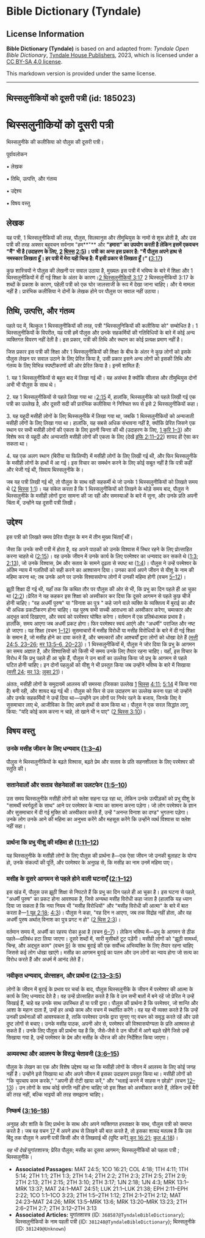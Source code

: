 # Bible Dictionary (Tyndale)

## License Information

**Bible Dictionary (Tyndale)** is based on and adapted from: _Tyndale Open Bible Dictionary_, [Tyndale House Publishers](https://tyndaleopenresources.com/), 2023, which is licensed under a [CC BY-SA 4.0 license](https://creativecommons.org/licenses/by-sa/4.0/legalcode.en).

This markdown version is provided under the same license.



--------------------------------

## थिस्सलुनीकियों को दूसरी पत्री (id: 185023)

थिस्सलुनीकियों को दूसरी पत्री
=============================

थिस्सलुनीके की कलीसिया को पौलुस की दूसरी पत्री।

पूर्वावलोकन

• लेखक

• तिथि, उत्पत्ति, और गंतव्य 

• उद्देश्य

• विषय वस्तु

लेखक
----

यह पत्री, 1 थिस्सलुनीकियों की तरह, पौलुस, सिलवानुस और तीमुथियुस के नामों से शुरू होती है, और उस पत्री की तरह अक्सर बहुवचन सर्वनाम "हम**"** और **"**हमारा" का उपयोग करती है लेकिन इसमें एकवचन "मैं" भी है (उदाहरण के लिए, [2](https://ref.ly/2Thess2:5) [थिस्स](https://ref.ly/2Thess2:5) [2:5](https://ref.ly/2Thess2:5))। पत्री का अन्त इस प्रकार है: "मैं पौलुस अपने हाथ से नमस्कार लिखता हूँ। हर पत्री में मेरा यही चिन्ह है: मैं इसी प्रकार से लिखता हूँ।**” (**[3:17](https://ref.ly/2Thess3:17)**)**

कुछ शास्त्रियों ने पौलुस की लेखनी पर सवाल उठाया है, मुख्यतः इस पत्री में भविष्य के बारे में शिक्षा और 1 थिस्सलुनीकियों में दी गई शिक्षा के अंतर के कारण।[2 थिस्सलुनीकियों 3:17](https://ref.ly/2Thess3:17) 2 थिस्सलुनीकियों 3:17 के शब्दों के प्रकाश के कारण, पहेली पत्री को एक घोर जालसाजी के रूप में देखा जाना चाहिए। और ये मामला नहीं है। प्रारंभिक कलीसिया ने दोनों के लेखक होने पर पौलुस पर सवाल नहीं उठाया।

तिथि, उत्पत्ति, और गंतव्य
-------------------------

पहले पद में, बिल्कुल 1 थिस्सलुनीकियों की तरह, पत्री "थिस्सलुनिकियों की कलीसिया को" सम्बोधित है। 1 थिस्सलुनीकियों के विपरीत, यह पत्री हमें पौलुस और उनके सहकर्मियों की गतिविधियों के बारे में कोई अन्य व्यक्तिगत विवरण नहीं देती है। इस प्रकार, पत्री की तिथि और स्थान का कोई प्रत्यक्ष प्रमाण नहीं है।

जिस प्रकार इस पत्री की शिक्षा और 1 थिस्सलुनीकियों की शिक्षा के बीच के अंतर ने कुछ लोगों को इसके पौलुस लेखन पर सवाल उठाने के लिए प्रेरित किया है, उसी प्रकार इसने अन्य लोगों को इसकी तिथि और गंतव्य के लिए विभिन्न स्पष्टीकरणों की ओर प्रेरित किया है। इनमें शामिल हैं:

1\. यह 1 थिस्सलुनीकियों से बहुत बाद में लिखा गई थी। यह असंभव है क्योंकि सीलास और तीमुथियुस दोनों अभी भी पौलुस के साथ थे।

2\. यह 1 थिस्सलुनीकियों से पहले लिखा गया था।[2:15](https://ref.ly/2Thess2:15) में, हालांकि, थिस्सलुनीके को पहले लिखी गई एक पत्री का उल्लेख है, और दूसरी सदी की प्रारंभिक कलीसिया ने निश्चित रूप से इसे 2 थिस्सलुनीकियों कहा।

3\. यह यहूदी मसीही लोगों के लिए थिस्सलुनीके में लिखा गया था, जबकि 1 थिस्सलुनीकियों को अन्यजाती मसीही लोगों के लिए लिखा गया था। हालांकि, यह सबसे अधिक संभावना नहीं है, क्योंकि प्रेरित जिसने एक स्थान पर सभी मसीही लोगों की एकता के लिए इतनी चिन्ता की थी (उदाहरण के लिए, [1 कुरि 1–3](https://ref.ly/1Cor1:1-1Cor3:23)) और विशेष रूप से यहूदी और अन्यजाति मसीही लोगों की एकता के लिए (देखें [इफि 2:11–22](https://ref.ly/Eph2:11-Eph2:22)) शायद ही ऐसा कर सकता था।

4\. यह एक अलग स्थान (बिरीया या फिलिप्पी) में मसीही लोगों के लिए लिखी गई थी, और फिर थिस्सलुनीके के मसीही लोगों के हाथों में आ गई। इस विचार का समर्थन करने के लिए कोई सबूत नहीं है कि पत्री कहीं और भेजी गई थी, सिवाय थिस्सलुनीके के।

जब यह पत्री लिखी गई थी, तो पौलुस के साथ वही सहकर्मी थे जो उनके 1 थिस्सलुनीकियों को लिखते समय थे ([2](https://ref.ly/2Thess1:1) [थिस्स](https://ref.ly/2Thess1:1) [1:1](https://ref.ly/2Thess1:1))। यह संकेत करता है कि 1 थिस्सलुनीकियों को लिखने के थोड़े समय बाद, पौलुस ने थिस्सलुनीके के मसीही लोगों द्वारा सामना की जा रही और समस्याओं के बारे में सुना, और उनके प्रति अपनी चिंता में, उन्होंने यह दूसरी पत्री लिखी।

उद्देश्य
--------

इस पत्री को लिखते समय प्रेरित पौलुस के मन में तीन मुख्य चिंताएँ थीं।

जैसा कि उनके सभी पत्री में होता है, वह अपने पाठकों को उनके विश्वास में स्थिर रहने के लिए प्रोत्साहित करना चाहते थे ([2:15](https://ref.ly/2Thess2:15))। वह उनके जीवन में उनके कार्य के लिए परमेश्वर का धन्यवाद कर सकते थे ([1:3](https://ref.ly/2Thess1:3); [2:13](https://ref.ly/2Thess2:13)), जो उनके विश्वास, प्रेम और सताव के सामने दृढ़ता से स्पष्ट था ([1:4](https://ref.ly/2Thess1:4))। पौलुस ने उन्हें परमेश्वर के अंतिम न्याय में गलतियों को सही करने का आश्वासन दिया। उनका कार्य अपने जीवन से यीशु के नाम की महिमा करना था; तब उनके आने पर उनके विश्वासयोग्य लोगों में उनकी महिमा होगी (वचन [5–12](https://ref.ly/2Thess1:5-2Thess1:12))।

झूठी शिक्षा दी गई थी, यहाँ तक कि कथित तौर पर पौलुस की ओर से भी, कि प्रभु का दिन पहले ही आ चुका था ([2:2](https://ref.ly/2Thess2:2))।प्रेरित ने यह कहकर इस शिक्षा को अस्वीकार कर दिया कि दूसरे आगमन से पहले कुछ चीजें होनी चाहिए। "वह अधर्मी पुरुष" या "विनाश का पुत्र " कहे जाने वाले व्यक्ति के व्यक्तित्व में बुराई का और भी अधिक प्रकटीकरण होना चाहिए। यह पुरुष सभी सच्ची आराधना को अस्वीकार करेगा, चमत्कार और अद्भुत कार्य दिखाएगा, और स्वयं को परमेश्वर घोषित करेगा। वर्तमान में एक प्रतिबंधात्मक प्रभाव है। हालाँकि, समय आएगा जब अधर्मी प्रकट होगा। फिर परमेश्वर स्वयं आएंगे और "अधर्मी" पराजित और नष्ट हो जाएगा। यह शिक्षा (वचन [1–12](https://ref.ly/2Thess2:1-2Thess2:12)) सुसमाचारों में मसीह विरोधी या मसीह विरोधियों के बारे में दी गई शिक्षा के समान है, जो मसीह होने का दावा करते हैं, और चमत्कारों और आश्चर्यों द्वारा लोगों को धोखा देते हैं ([मत्ती 24:5, 23–26](https://ref.ly/Matt24:5); [मर 13:5–6, 20–23](https://ref.ly/Mark13:5-Mark13:6))। 1 थिस्सलुनीकियों में, पौलुस ने जोर दिया कि प्रभु के आगमन का समय अज्ञात है, और विश्वासियों को किसी भी समय उनके लिए तैयार रहना चाहिए। यहाँ, इस विचार के विरोध में कि प्रभु पहले ही आ चुके हैं, पौलुस ने उन बातों का उल्लेख किया जो प्रभु के आगमन से पहले घटित होनी चाहिए। इन दोनों पहलुओं को यीशु ने भी प्रस्तुत किया जब उन्होंने भविष्य के बारे में सिखाया ([मत्ती 24](https://ref.ly/Matt24:1-Matt24:51); [मर 13](https://ref.ly/Mark13:1-Mark13:37); [लूका 21](https://ref.ly/Luke21:1-Luke21:38))। 

अंततः, मसीही लोगों के समुदायमें आलस्य की समस्या (जिसका उल्लेख [1](https://ref.ly/1Thess4:11) [थिस्स](https://ref.ly/1Thess4:11) [4:11](https://ref.ly/1Thess4:11); [5:14](https://ref.ly/1Thess5:14) में किया गया है) बनी रही, और शायद बढ़ गई थी। पौलुस को फिर से उस उदाहरण का उल्लेख करना पड़ा जो उन्होंने और उनके सहकर्मियों ने उन्हें दिया था—उन्होंने उन लोगों पर निर्भर रहने के बजाय, जिनके लिए वे सुसमाचार लाए थे, आजीविका के लिए अपने हाथों से काम किया था। पौलुस ने एक सरल सिद्धांत लागू किया: "यदि कोई काम करना न चाहे, तो खाने भी न पाए" ([2 थिस्स 3:10](https://ref.ly/2Thess3:10))।

विषय वस्तु
----------

### उनके मसीह जीवन के लिए धन्यवाद ([1:3–4](https://ref.ly/2Thess1:3-2Thess1:4))

पौलुस ने थिस्सलुनीकियों के बढ़ते विश्वास, बढ़ते प्रेम और सताव के प्रति सहनशीलता के लिए परमेश्वर की स्तुति की।

### **सतानेवालों और सताव सेहनेवालों का उलटफेर** ([1:5–10](https://ref.ly/2Thess1:5-2Thess1:10))

उस समय थिस्सलुनीके मसीही लोगों को क्लेश सहना पड़ रहा था, लेकिन उनके उत्पीड़कों को प्रभु यीशु के "सामर्थी स्वर्गदूतों के साथ" आने पर परमेश्वर के न्याय का सामना करना पड़ेगा। जो लोग परमेश्वर  के ज्ञान और सुसमाचार में दी गई मुक्ति को अस्वीकार करते हैं, उन्हें "अनन्त विनाश का दण्ड" भुगतना पड़ेगा। उनके लोग उनके आने की महिमा का अनुभव करेंगे और महसूस करेंगे कि उन्होंने व्यर्थ विश्वास या क्लेश नहीं सहा।

### प्रार्थना कि प्रभु यीशु की महिमा हो ([1:11–12](https://ref.ly/2Thess1:11-2Thess1:12))

यह थिस्सलुनीके के मसीही लोगों के लिए पौलुस की प्रार्थना है—एक ऐसा जीवन जो उनकी बुलाहट के योग्य हो, उनके संकल्पों की पूर्ति, और परमेश्वर के अनुग्रह से, कि मसीह का नाम उनमें महिमा पाए।

### मसीह के दूसरे आगमन से पहले होने वाली घटनाएँ ([2:1–12](https://ref.ly/2Thess2:1-2Thess2:12))

इस खंड में, पौलुस उस झूठी शिक्षा से निपटते हैं कि प्रभु का दिन पहले ही आ चुका है। इस घटना से पहले, "अधर्मी पुरुष" का प्रकट होना आवश्यक है, जिसे अन्यथा मसीह विरोधी कहा जाता है (हालांकि यह ध्यान दिया जा सकता है कि नया नियम भी "मसीह विरोधियों" और "मसीह विरोधी की आत्मा" के बारे में बात करता है—[1 यूह 2:18](https://ref.ly/1John2:18); [4:3](https://ref.ly/1John4:3))। पौलुस ने कहा, "वह दिन न आएगा, जब तक विद्रोह नहीं होता, और वह अधर्मी पुरुष अर्थात् विनाश का पुत्र प्रगट न हो" ([2 थिस 2:3](https://ref.ly/2Thess2:3))।

वर्तमान समय में, अधर्मी का रहस्य रोका हुआ है (वचन [6–7](https://ref.ly/2Thess2:6-2Thess2:7))। लेकिन भविष्य में—प्रभु के आगमन से ठीक पहले—प्रतिबंध हटा लिया जाएगा। दूसरे शब्दों में, सारी मुसीबतें टूट पड़ेंगी। मसीही लोगों को "झूठी सामर्थ्य, चिन्ह, और अद्भुत काम" (वचन [9](https://ref.ly/2Thess2:9)) के साथ बुराई की एक सर्वोच्च अभिव्यक्ति के लिए तैयार रहना चाहिए जिससे कई लोग धोखा खाएंगे। मसीह का आगमन बुराई का पतन और उन लोगों का न्याय होगा जो सत्य का विरोध करते हैं और अधर्म में आनंद लेते हैं।

### नवीकृत धन्यवाद, प्रोत्साहन, और प्रार्थना ([2:13–3:5](https://ref.ly/2Thess2:13-2Thess3:5))

लोगों के जीवन में बुराई के प्रभाव पर चर्चा के बाद, पौलुस थिस्सलुनीके के जीवन में परमेश्वर की आत्मा के कार्य के लिए धन्यवाद देते है। वह उन्हें प्रोत्साहित करते है कि वे उन सभी बातों में बने रहें जो प्रेरित ने उन्हें सिखाई हैं, चाहे वह उनके साथ उपस्थित हों या पत्री द्वारा। पौलुस की प्रार्थना है कि परमेश्वर, जो शान्ति और आशा के महान दाता हैं, उन्हें हर अच्छे काम और वचन में स्थापित करेंगे। वह यह भी व्यक्त करते है कि उन्हें उनकी प्रार्थनाओं की आवश्यकता है, ताकि परमेश्वर उनके द्वारा सुनाए गए वचन को समृद्ध करते रहें और उसे दुष्ट लोगों से बचाए। उनके मसीह पाठक, अपनी ओर से, परमेश्वर की विश्वासयोग्यता के प्रति आश्वस्त हो सकते हैं। उनके लिए पौलुस की प्रार्थना यह है कि, जैसे\-जैसे वे उन चीज़ों में आगे बढ़ते रहेंगे जिसे उन्हें सिखाया गया है, उन्हें परमेश्वर के प्रेम और मसीह के धीरज की ओर निर्देशित किया जाएगा। 

### अव्यवस्था और आलस्य के विरुद्ध चेतावनी ([3:6–15](https://ref.ly/2Thess3:6-2Thess3:15))

पौलुस के लेखन का एक और विशेष उद्देश्य यह था कि मसीही लोगों के जीवन में आलस्य के लिए कोई जगह नहीं है। उन्होंने इसे सिखाया था और अपने जीवन में इसका उदाहरण प्रस्तुत किया था। मसीही लोगों को "कि चुपचाप काम करके," "अपनी ही रोटी खाया करें," और "भलाई करने में साहस न छोड़ो" (वचन [12–13](https://ref.ly/2Thess3:12-2Thess3:13))। उन लोगों के साथ कोई संगति नहीं होना चाहिए जो इस शिक्षा को अस्वीकार करते हैं, लेकिन उन्हें बैरी की तरह नहीं, बल्कि भाइयों की तरह समझाना चाहिए।

### निष्कर्ष ([3:16–18](https://ref.ly/2Thess3:16-2Thess3:18))

अनुग्रह और शांति के लिए प्रार्थना के साथ और अपने व्यक्तिगत हस्ताक्षर के साथ, पौलुस पत्री को समाप्त करते है। जब वह वचन [17](https://ref.ly/2Thess3:17) में अपने हाथ से लिखने की बात करते है, तो इसका शायद मतलब है कि उस बिंदु तक पौलुस ने अपनी पत्री किसी और से लिखवाई थी (पुष्टि करें[1 कुर 16:21](https://ref.ly/1Cor16:21); [कुल 4:18](https://ref.ly/Col4:18))। 

*यह भी देखें* युगांतशास्त्र; प्रेरित पौलुस; मसीह का दूसरा आगमन; थिस्सलुनीकियों को पहला पत्री ; थिस्सलुनीके।

* **Associated Passages:** MAT 24:5; 1CO 16:21; COL 4:18; 1TH 4:11; 1TH 5:14; 2TH 1:1; 2TH 1:3; 2TH 1:4; 2TH 2:2; 2TH 2:3; 2TH 2:5; 2TH 2:9; 2TH 2:13; 2TH 2:15; 2TH 3:10; 2TH 3:17; 1JN 2:18; 1JN 4:3; MRK 13:1–MRK 13:37; MAT 24:1–MAT 24:51; LUK 21:1–LUK 21:38; EPH 2:11–EPH 2:22; 1CO 1:1–1CO 3:23; 2TH 1:5–2TH 1:12; 2TH 2:1–2TH 2:12; MAT 24:23–MAT 24:26; MRK 13:5–MRK 13:6; MRK 13:20–MRK 13:23; 2TH 2:6–2TH 2:7; 2TH 3:12–2TH 3:13
* **Associated Articles:** युगांतशास्त्र (ID: `368587@TyndaleBibleDictionary`); थिस्सलुनीकियों के नाम पहली पत्री (ID: `381248@TyndaleBibleDictionary`); थिस्सलुनीके (ID: `381249@Unknown`)

